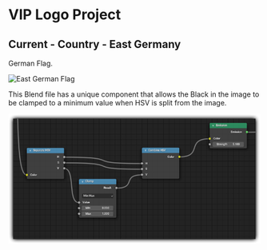 # VIP Logo Project

## Current - Country - East Germany

German Flag.

![East German Flag](4K.png)

This Blend file has a unique component that allows the Black in the image to be clamped to a minimum value when HSV is split from the image.

![East Blend nodes](blender_nDpjPjlJnn.png)